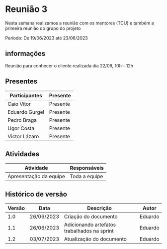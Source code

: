 # Reunião 3

Nesta semana realizamos a reunião com os mentores (TCU) e também a primeira reunião do grupo do projeto

Período: De 19/06/2023 até 23/06/2023
## informações

Reunião para conhecer o cliente realizada dia 22/06, 10h - 12h

## Presentes 

| Participantes                                              | Presente      |
| ---------------------------------------------------------- | ------------- |
| Caio Vitor                                                 | Presente      |
| Eduardo Gurgel                                             | Presente      |
| Pedro Braga                                                | Presente      |
| Ugor Costa                                                 | Presente      |
| Victor Lázaro                                              | Presente      |

## Atividades


| Atividade                                              | Responsáveis      |
| ------------------------------------------------------ | ----------------- |
| Apresentação da equipe                                   | Toda a equipe     |

## Histórico de versão

| Versão | Data       | Descrição                                   | Autor   |
| ------ | ---------- | ------------------------------------------- | ------- |
| 1.0    | 26/06/2023 | Criação do documento                        | Eduardo |
| 1.1    | 26/06/2023 | Adicionando artefatos trabalhados na sprint | Eduardo |
| 1.2    | 03/07/2023 | Atualização do documento                    | Eduardo |
